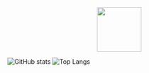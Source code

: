 <div id="header" align="center">
  <img src="https://media.giphy.com/media/M9gbBd9nbDrOTu1Mqx/giphy.gif" width="100"/>
</div>

![GitHub stats](https://github-readme-stats.vercel.app/api?username=Rechkalov1&show_icons=true&theme=gruvbox)
![Top Langs](https://github-readme-stats.vercel.app/api/top-langs/?username=Rechkalov1&show_icons=true&theme=gruvbox)
